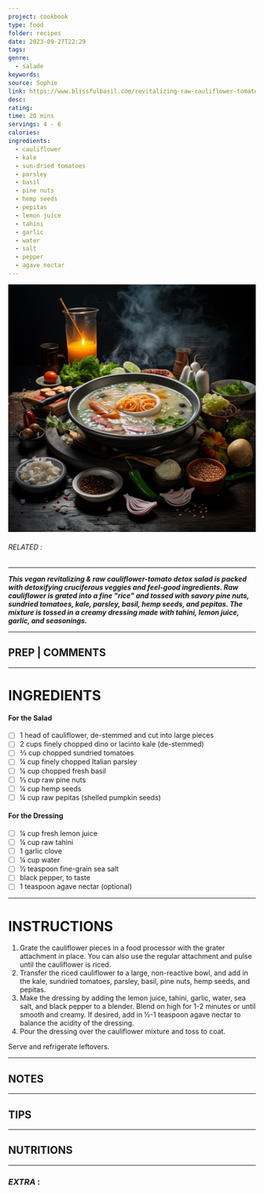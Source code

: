 ```yaml
---
project: cookbook
type: food
folder: recipes
date: 2023-09-27T22:29
tags: 
genre:
  - salade
keywords: 
source: Sophie
link: https://www.blissfulbasil.com/revitalizing-raw-cauliflower-tomato-detox-salad/
desc: 
rating: 
time: 20 mins
servings: 4 - 6
calories: 
ingredients:
  - cauliflower
  - kale
  - sun-dried tomatoes
  - parsley
  - basil
  - pine nuts
  - hemp seeds
  - pepitas
  - lemon juice
  - tahini
  - garlic
  - water
  - salt
  - pepper
  - agave nectar
---
```


![IMAGE](_default.png)

###### *RELATED* : 
---
**_This vegan revitalizing & raw cauliflower-tomato detox salad is packed with detoxifying cruciferous veggies and feel-good ingredients. Raw cauliflower is grated into a fine "rice" and tossed with savory pine nuts, sundried tomatoes, kale, parsley, basil, hemp seeds, and pepitas. The mixture is tossed in a creamy dressing made with tahini, lemon juice, garlic, and seasonings._**

---
## PREP | COMMENTS



---
# INGREDIENTS

#### For the Salad

- [ ] 1 head of cauliflower, de-stemmed and cut into large pieces
- [ ] 2 cups finely chopped dino or lacinto kale (de-stemmed)
- [ ] ⅔ cup chopped sundried tomatoes
- [ ] ¼ cup finely chopped Italian parsley
- [ ] ¼ cup chopped fresh basil
- [ ] ⅓ cup raw pine nuts
- [ ] ¼ cup hemp seeds
- [ ] ¼ cup raw pepitas (shelled pumpkin seeds)

#### For the Dressing

- [ ] ¼ cup fresh lemon juice
- [ ] ¼ cup raw tahini
- [ ] 1 garlic clove
- [ ] ¼ cup water
- [ ] ½ teaspoon fine-grain sea salt
- [ ] black pepper, to taste
- [ ] 1 teaspoon agave nectar (optional)

---
# INSTRUCTIONS

1. Grate the cauliflower pieces in a food processor with the grater attachment in place. You can also use the regular attachment and pulse until the cauliflower is riced.
2. Transfer the riced cauliflower to a large, non-reactive bowl, and add in the kale, sundried tomatoes, parsley, basil, pine nuts, hemp seeds, and pepitas.
3. Make the dressing by adding the lemon juice, tahini, garlic, water, sea salt, and black pepper to a blender. Blend on high for 1-2 minutes or until smooth and creamy. If desired, add in ½-1 teaspoon agave nectar to balance the acidity of the dressing.
4. Pour the dressing over the cauliflower mixture and toss to coat.

  

Serve and refrigerate leftovers.

---
## NOTES



---
## TIPS



---
## NUTRITIONS



---
### *EXTRA* :



